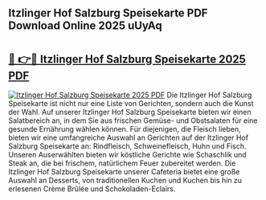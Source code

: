 ## Itzlinger Hof Salzburg Speisekarte PDF Download Online 2025 uUyAq

# <h2><a href="http://gce6zfx.nevu.top/?p=Itzlinger+Hof+Salzburg+Speisekarte">🔗 👉🔴 Itzlinger Hof Salzburg Speisekarte 2025 PDF</a></h2>

[![Itzlinger Hof Salzburg Speisekarte 2025 PDF](https://i.imgur.com/dBaPXMq.png)](http://gce6zfx.nevu.top/?p=Itzlinger+Hof+Salzburg+Speisekarte)
Die Itzlinger Hof Salzburg Speisekarte ist nicht nur eine Liste von Gerichten, sondern auch die Kunst der Wahl. Auf unserer Itzlinger Hof Salzburg Speisekarte bieten wir einen Salatbereich an, in dem Sie aus frischen Gemüse- und Obstsalaten für eine gesunde Ernährung wählen können. Für diejenigen, die Fleisch lieben, bieten wir eine umfangreiche Auswahl an Gerichten auf der Itzlinger Hof Salzburg Speisekarte an: Rindfleisch, Schweinefleisch, Huhn und Fisch. Unseren Auserwählten bieten wir köstliche Gerichte wie Schaschlik und Steak an, die bei frischem, natürlichem Feuer zubereitet werden. Die Itzlinger Hof Salzburg Speisekarte unserer Cafeteria bietet eine große Auswahl an Desserts, von traditionellen Kuchen und Kuchen bis hin zu erlesenen Crème Brûlée und Schokoladen-Eclairs.
